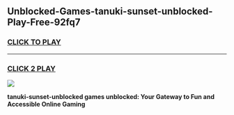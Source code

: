 
## Unblocked-Games-tanuki-sunset-unblocked-Play-Free-92fq7
<h3>
<a href="https://premium76.site?title=tanuki-sunset-unblocked&ref=20M">CLICK TO PLAY</a></h3>
<hr>

<h3>
<a href="https://premium76.site?title=tanuki-sunset-unblocked&ref=20M">CLICK 2 PLAY</a>
  
</h3>

<a href="https://premium76.site?title=tanuki-sunset-unblocked&ref=19M"><img src="https://clearcache.store/games.png"></a>


**tanuki-sunset-unblocked games unblocked: Your Gateway to Fun and Accessible Online Gaming**
